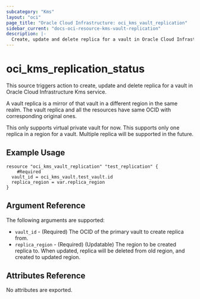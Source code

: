 ```yaml
---
subcategory: "Kms"
layout: "oci"
page_title: "Oracle Cloud Infrastructure: oci_kms_vault_replication"
sidebar_current: "docs-oci-resource-kms-vault-replication"
description: |-
  Create, update and delete replica for a vault in Oracle Cloud Infrastructure Kms service
---
```


# oci_kms_replication_status
This source triggers action to create, update and delete replica for a vault in Oracle Cloud Infrastructure Kms service.

A vault replica is a mirror of that vault in a different region in the same realm. 
The vault replica and all the resources have same OCID with corresponding original ones.

This only supports virtual private vault for now. 
This supports only one replica in a region for a vault. Multiple replica will be supported in the future.


## Example Usage

```hcl
resource "oci_kms_vault_replication" "test_replication" {
	#Required
  vault_id = oci_kms_vault.test_vault.id
  replica_region = var.replica_region
}
```

## Argument Reference

The following arguments are supported:

* `vault_id` - (Required) The OCID of the primary vault to create replica from.
* `replica_region` - (Required) (Updatable) The region to be created replica to. When updated,
replica will be deleted from old region, and created to updated region. 


## Attributes Reference

No attributes are exported.

